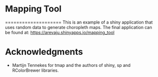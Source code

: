# Mapping Tool
====================
This is an example of a shiny application that uses random data to generate choropleth maps. 
The final application can be found at: https://arevaju.shinyapps.io/mapping_tool

Acknowledgments
====================
* Martijn Tennekes for tmap and the authors of shiny, sp and RColorBrewer libraries.
